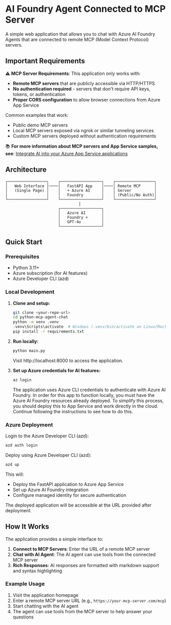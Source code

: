 # AI Foundry Agent Connected to MCP Server

A simple web application that allows you to chat with Azure AI Foundry Agents that are connected to remote MCP (Model Context Protocol) servers.

## Important Requirements

⚠️ **MCP Server Requirements**: This application only works with:
- **Remote MCP servers** that are publicly accessible via HTTP/HTTPS
- **No authentication required** - servers that don't require API keys, tokens, or authentication
- **Proper CORS configuration** to allow browser connections from Azure App Service

Common examples that work:
- Public demo MCP servers
- Local MCP servers exposed via ngrok or similar tunneling services
- Custom MCP servers deployed without authentication requirements

📚 **For more information about MCP servers and App Service samples, see**: [Integrate AI into your Azure App Service applications](https://learn.microsoft.com/azure/app-service/overview-ai-integration#model-context-protocol-mcp-servers)

## Architecture

```
┌─────────────────┐    ┌──────────────────┐    ┌─────────────────┐
│   Web Interface │────│   FastAPI App    │────│ Remote MCP      │
│   (Single Page) │    │   + Azure AI     │    │ Server          │
│                 │    │   Foundry        │    │ (Public/No Auth)│
└─────────────────┘    └──────────────────┘    └─────────────────┘
                                │
                       ┌──────────────────┐
                       │   Azure AI       │
                       │   Foundry +      │
                       │   GPT-4o         │
                       └──────────────────┘
```

## Quick Start

### Prerequisites

- Python 3.11+
- Azure subscription (for AI features)
- Azure Developer CLI (azd)

### Local Development

1. **Clone and setup:**
   ```bash
   git clone <your-repo-url>
   cd python-mcp-agent-chat
   python -m venv .venv
   .venv\Scripts\activate  # Windows (.venv/bin/activate on Linux/Mac)
   pip install -r requirements.txt
   ```

2. **Run locally:**
   ```bash
   python main.py
   ```
   Visit http://localhost:8000 to access the application.

3. **Set up Azure credentials for AI features:**
   ```bash
   az login
   ```
   The application uses Azure CLI credentials to authenticate with Azure AI Foundry. In order for this app to function locally, you must have the Azure AI Foundry resources already deployed. To simplify this process, you should deploy this to App Service and work directly in the cloud. Continue following the instructions to see how to do this.

### Azure Deployment

Login to the Azure Developer CLI (azd):

```bash
azd auth login
```

Deploy using Azure Developer CLI (azd):

```bash
azd up
```

This will:
- Deploy the FastAPI application to Azure App Service
- Set up Azure AI Foundry integration  
- Configure managed identity for secure authentication

The deployed application will be accessible at the URL provided after deployment.

## How It Works

The application provides a simple interface to:

1. **Connect to MCP Servers**: Enter the URL of a remote MCP server  
2. **Chat with AI Agent**: The AI agent can use tools from the connected MCP server
3. **Rich Responses**: AI responses are formatted with markdown support and syntax highlighting

### Example Usage

1. Visit the application homepage
2. Enter a remote MCP server URL (e.g., `https://your-mcp-server.com/mcp`)
3. Start chatting with the AI agent
4. The agent can use tools from the MCP server to help answer your questions